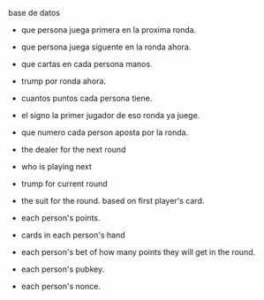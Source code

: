 base de datos

* que persona juega primera en la proxima ronda.
* que persona juega siguente en la ronda ahora.
* que cartas en cada persona manos.
* trump por ronda ahora.
* cuantos puntos cada persona tiene.
* el signo la primer jugador de eso ronda ya juege.
* que numero cada person aposta por la ronda.

* the dealer for the next round
* who is playing next

* trump for current round
* the suit for the round. based on first player's card.

* each person's points.
* cards in each person's hand
* each person's bet of how many points they will get in the round.
* each person's pubkey.
* each person's nonce.